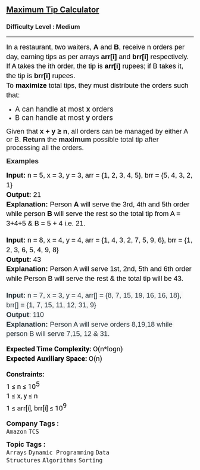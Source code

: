 <h2><a href="https://www.geeksforgeeks.org/problems/maximum-tip-calculator2631/1">Maximum Tip Calculator</a></h2><h3>Difficulty Level : Medium</h3><hr><div class="problems_problem_content__Xm_eO" bis_skin_checked="1"><p dir="ltr" style="line-height: 1.38; margin-top: 0pt; margin-bottom: 0pt;"><span style="font-size: 14pt; font-family: Arial, sans-serif; color: #000000; background-color: transparent; font-weight: 400; font-style: normal; font-variant: normal; text-decoration: none; vertical-align: baseline; white-space: pre-wrap;"><span style="vertical-align: super;">In a restaurant, two waiters, <strong>A</strong> and <strong>B</strong>, receive n orders per day, earning tips as per arrays <strong>arr[i]</strong> and <strong>brr[i]</strong> respectively. If A takes the ith order, the tip is <strong>arr[i]</strong> rupees; if B takes it, the tip is <strong>brr[i]</strong> rupees.</span></span></p>
<p dir="ltr" style="line-height: 1.38; margin-top: 0pt; margin-bottom: 0pt;"><span style="font-size: 14pt; font-family: Arial, sans-serif; color: #000000; background-color: transparent; font-weight: 400; font-style: normal; font-variant: normal; text-decoration: none; vertical-align: baseline; white-space: pre-wrap;"><span style="vertical-align: super;">To <strong>maximize </strong>total tips, they must distribute the orders such that:</span></span></p>
<ul>
<li><span style="font-size: 14pt;">A can handle at most <strong>x</strong> orders</span></li>
<li><span style="font-size: 14pt;">B can handle at most <strong>y </strong>orders</span></li>
</ul>
<p><span style="font-size: 14pt;"><span style="font-family: Arial, sans-serif; white-space-collapse: preserve;">Given that <strong>x + y ≥ n</strong>, all orders can be managed by either A or B. </span><strong style="font-family: Arial, sans-serif; white-space-collapse: preserve;">Return </strong><span style="font-family: Arial, sans-serif; white-space-collapse: preserve;">the <strong>maximum </strong>possible total tip after processing all the orders.</span></span></p>
<p><strong><span style="font-size: 14pt;"><span style="font-family: Arial, sans-serif; white-space-collapse: preserve;">Examples</span></span></strong></p>
<pre dir="ltr" style="line-height: 1.38; margin-top: 0pt; margin-bottom: 0pt;"><span style="font-size: 14pt;"><span style="font-family: Arial, sans-serif; color: #000000; background-color: transparent; font-weight: bold; font-style: normal; font-variant: normal; text-decoration: none; vertical-align: baseline; white-space: pre-wrap;">Input: </span><span style="font-family: Arial, sans-serif; color: #000000; background-color: transparent; font-weight: 400; font-style: normal; font-variant: normal; text-decoration: none; vertical-align: baseline; white-space: pre-wrap;">n = 5, x = 3, y = 3, arr = {1, 2, 3, 4, 5}, brr = {5, 4, 3, 2, 1}</span></span><br><span style="font-size: 14pt;"><span style="font-family: Arial, sans-serif; color: #000000; background-color: transparent; font-weight: bold; font-style: normal; font-variant: normal; text-decoration: none; vertical-align: baseline; white-space: pre-wrap;">Output:</span><span style="font-family: Arial, sans-serif; color: #000000; background-color: transparent; font-weight: 400; font-style: normal; font-variant: normal; text-decoration: none; vertical-align: baseline; white-space: pre-wrap;"> 21</span></span><br><span style="font-size: 14pt;"><span style="font-family: Arial, sans-serif; color: #000000; background-color: transparent; font-weight: bold; font-style: normal; font-variant: normal; text-decoration: none; vertical-align: baseline; white-space: pre-wrap;">Explanation:</span><span style="font-family: Arial, sans-serif; color: #000000; background-color: transparent; font-weight: 400; font-style: normal; font-variant: normal; text-decoration: none; vertical-align: baseline; white-space: pre-wrap;"> Person </span><span style="font-family: Arial, sans-serif; color: #000000; background-color: transparent; font-weight: bold; font-style: normal; font-variant: normal; text-decoration: none; vertical-align: baseline; white-space: pre-wrap;">A</span><span style="font-family: Arial, sans-serif; color: #000000; background-color: transparent; font-weight: 400; font-style: normal; font-variant: normal; text-decoration: none; vertical-align: baseline; white-space: pre-wrap;"> will serve the 3rd, 4th and 5th order while person </span><span style="font-family: Arial, sans-serif; color: #000000; background-color: transparent; font-weight: bold; font-style: normal; font-variant: normal; text-decoration: none; vertical-align: baseline; white-space: pre-wrap;">B</span><span style="font-family: Arial, sans-serif; color: #000000; background-color: transparent; font-weight: 400; font-style: normal; font-variant: normal; text-decoration: none; vertical-align: baseline; white-space: pre-wrap;"> will serve the rest so the total tip from A = 3+4+5 &amp; B = 5 + 4 i.e. 21. </span></span></pre>
<p dir="ltr" style="line-height: 1.38; margin-top: 0pt; margin-bottom: 0pt;">&nbsp;</p>
<pre dir="ltr" style="line-height: 1.38; margin-top: 0pt; margin-bottom: 0pt;"><span style="font-size: 14pt;"><span style="font-family: Arial, sans-serif; color: #000000; background-color: transparent; font-weight: bold; font-style: normal; font-variant: normal; text-decoration: none; vertical-align: baseline; white-space: pre-wrap;">Input: </span><span style="font-family: Arial, sans-serif; color: #000000; background-color: transparent; font-weight: 400; font-style: normal; font-variant: normal; text-decoration: none; vertical-align: baseline; white-space: pre-wrap;">n = 8, x = 4, y = 4, arr = {1, 4, 3, 2, 7, 5, 9, 6}, brr = {1, 2, 3, 6, 5, 4, 9, 8}</span></span><br><span style="font-size: 14pt;"><span style="font-family: Arial, sans-serif; color: #000000; background-color: transparent; font-weight: bold; font-style: normal; font-variant: normal; text-decoration: none; vertical-align: baseline; white-space: pre-wrap;">Output:</span><span style="font-family: Arial, sans-serif; color: #000000; background-color: transparent; font-weight: 400; font-style: normal; font-variant: normal; text-decoration: none; vertical-align: baseline; white-space: pre-wrap;"> 43</span></span><br><span style="font-size: 14pt;"><span style="font-family: Arial, sans-serif; color: #000000; background-color: transparent; font-weight: bold; font-style: normal; font-variant: normal; text-decoration: none; vertical-align: baseline; white-space: pre-wrap;">Explanation:</span><span style="font-family: Arial, sans-serif; color: #000000; background-color: transparent; font-weight: 400; font-style: normal; font-variant: normal; text-decoration: none; vertical-align: baseline; white-space: pre-wrap;"> Person A will serve 1st, 2nd, 5th and 6th order while Person B will serve the rest &amp; the total tip will be 43.</span></span></pre>
<p dir="ltr" style="line-height: 1.38; margin-top: 0pt; margin-bottom: 0pt;">&nbsp;</p>
<pre dir="ltr" style="line-height: 1.38; margin-top: 0pt; margin-bottom: 0pt;"><span style="font-size: 14pt;"><span style="font-family: Nunito, sans-serif; color: #273239; background-color: #f9f9f9; font-weight: bold; font-style: normal; font-variant: normal; text-decoration: none; vertical-align: baseline; white-space: pre-wrap;">Input: </span><span style="font-family: Nunito, sans-serif; color: #273239; background-color: #f9f9f9; font-weight: 400; font-style: normal; font-variant: normal; text-decoration: none; vertical-align: baseline; white-space: pre-wrap;">n = 7, x = 3, y = 4, arr[] = {8, 7, 15, 19, 16, 16, 18}, brr[] = {1, 7, 15, 11, 12, 31, 9}</span></span><br><span style="font-size: 14pt;"><span style="font-family: Nunito, sans-serif; color: #273239; background-color: #f9f9f9; font-weight: bold; font-style: normal; font-variant: normal; text-decoration: none; vertical-align: baseline; white-space: pre-wrap;">Output</span><span style="font-family: Nunito, sans-serif; color: #273239; background-color: #f9f9f9; font-weight: 400; font-style: normal; font-variant: normal; text-decoration: none; vertical-align: baseline; white-space: pre-wrap;">: 110</span></span><br><span style="font-size: 14pt;"><span style="font-family: Nunito, sans-serif; color: #273239; background-color: #f9f9f9; font-weight: bold; font-style: normal; font-variant: normal; text-decoration: none; vertical-align: baseline; white-space: pre-wrap;">Explanation: </span><span style="font-family: Nunito, sans-serif; color: #273239; background-color: #f9f9f9; font-weight: 400; font-style: normal; font-variant: normal; text-decoration: none; vertical-align: baseline; white-space: pre-wrap;">Person A will serve orders 8,19,18 while person B will serve 7,15, 12 &amp; 31.</span></span></pre>
<p dir="ltr" style="line-height: 1.38; margin-top: 12pt; margin-bottom: 12pt;"><span style="font-size: 14pt;"><span style="font-family: Roboto, sans-serif; color: #000000; background-color: transparent; font-weight: bold; font-style: normal; font-variant: normal; text-decoration: none; vertical-align: baseline; white-space: pre-wrap;">Expected Time Complexity:</span><span style="font-family: Roboto, sans-serif; color: #000000; background-color: transparent; font-weight: 400; font-style: normal; font-variant: normal; text-decoration: none; vertical-align: baseline; white-space: pre-wrap;"> O(n*logn)</span><span style="font-family: Roboto, sans-serif; color: #000000; background-color: transparent; font-weight: 400; font-style: normal; font-variant: normal; text-decoration: none; vertical-align: baseline; white-space: pre-wrap;"><br></span><span style="font-family: Roboto, sans-serif; color: #000000; background-color: transparent; font-weight: bold; font-style: normal; font-variant: normal; text-decoration: none; vertical-align: baseline; white-space: pre-wrap;">Expected Auxiliary Space:</span><span style="font-family: Roboto, sans-serif; color: #000000; background-color: transparent; font-weight: 400; font-style: normal; font-variant: normal; text-decoration: none; vertical-align: baseline; white-space: pre-wrap;"> O(n)</span></span></p>
<p dir="ltr" style="line-height: 1.38; margin-top: 12pt; margin-bottom: 12pt;"><span style="font-size: 14pt;"><span style="font-family: Roboto, sans-serif; color: #000000; background-color: transparent; font-weight: bold; font-style: normal; font-variant: normal; text-decoration: none; vertical-align: baseline; white-space: pre-wrap;">Constraints:</span><span style="font-family: Roboto, sans-serif; color: #000000; background-color: transparent; font-weight: bold; font-style: normal; font-variant: normal; text-decoration: none; vertical-align: baseline; white-space: pre-wrap;"><br></span><span style="font-family: Roboto, sans-serif; color: #000000; background-color: transparent; font-weight: 400; font-style: normal; font-variant: normal; text-decoration: none; vertical-align: baseline; white-space: pre-wrap;">1 ≤ n ≤ 10</span><span style="font-family: Roboto, sans-serif; color: #000000; background-color: transparent; font-weight: 400; font-style: normal; font-variant: normal; text-decoration: none; vertical-align: baseline; white-space: pre-wrap;"><span style="vertical-align: super;">5</span></span><span style="font-family: Roboto, sans-serif; color: #000000; background-color: transparent; font-weight: 400; font-style: normal; font-variant: normal; text-decoration: none; vertical-align: baseline; white-space: pre-wrap;"><span style="vertical-align: super;"><br></span></span><span style="font-family: Roboto, sans-serif; color: #000000; background-color: transparent; font-weight: 400; font-style: normal; font-variant: normal; text-decoration: none; vertical-align: baseline; white-space: pre-wrap;">1 ≤ x, y ≤ n</span><span style="font-family: Roboto, sans-serif; color: #000000; background-color: transparent; font-weight: 400; font-style: normal; font-variant: normal; text-decoration: none; vertical-align: baseline; white-space: pre-wrap;"><br></span><span style="font-family: Roboto, sans-serif; color: #000000; background-color: transparent; font-weight: 400; font-style: normal; font-variant: normal; text-decoration: none; vertical-align: baseline; white-space: pre-wrap;">1 ≤ arr[i], brr[i] ≤ 10</span><span style="font-family: Roboto, sans-serif; color: #000000; background-color: transparent; font-weight: 400; font-style: normal; font-variant: normal; text-decoration: none; vertical-align: baseline; white-space: pre-wrap;"><span style="vertical-align: super;">9</span></span></span></p></div><p><span style=font-size:18px><strong>Company Tags : </strong><br><code>Amazon</code>&nbsp;<code>TCS</code>&nbsp;<br><p><span style=font-size:18px><strong>Topic Tags : </strong><br><code>Arrays</code>&nbsp;<code>Dynamic Programming</code>&nbsp;<code>Data Structures</code>&nbsp;<code>Algorithms</code>&nbsp;<code>Sorting</code>&nbsp;